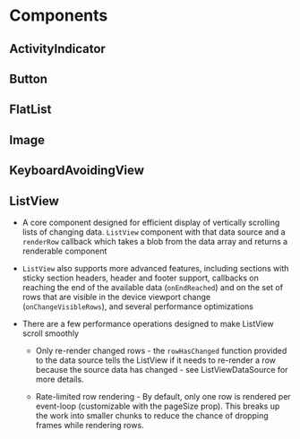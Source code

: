 # Components

## ActivityIndicator
## Button
## FlatList
## Image
## KeyboardAvoidingView
## ListView
- A core component designed for efficient display of vertically scrolling lists of changing data. `ListView` component with that data source and a `renderRow` callback which takes a blob from the data array and returns a renderable component

- `ListView` also supports more advanced features, including sections with sticky section headers, header and footer support, callbacks on reaching the end of the available data (`onEndReached`) and on the set of rows that are visible in the device viewport change (`onChangeVisibleRows`), and several performance optimizations

- There are a few performance operations designed to make ListView scroll smoothly

  + Only re-render changed rows - the `rowHasChanged` function provided to the data source tells the ListView if it needs to re-render a row because the source data has changed - see ListViewDataSource for more details.

  + Rate-limited row rendering - By default, only one row is rendered per event-loop (customizable with the pageSize prop). This breaks up the work into smaller chunks to reduce the chance of dropping frames while rendering rows.
